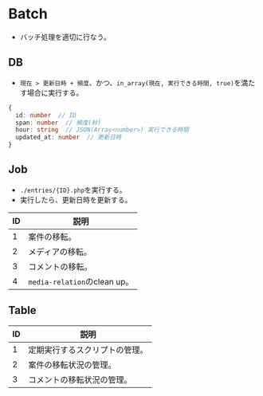# Batch
- バッチ処理を適切に行なう。

## DB
- `現在 > 更新日時 + 頻度`、かつ、`in_array(現在, 実行できる時間, true)`を満たす場合に実行する。

```typescript
{
  id: number  // ID
  span: number  // 頻度(秒)
  hour: string  // JSON(Array<number>) 実行できる時間
  updated_at: number  // 更新日時
}
```

## Job
- `./entries/{ID}.php`を実行する。
- 実行したら、更新日時を更新する。

| ID | 説明 |
| -- | -- |
| 1 | 案件の移転。 | 
| 2 | メディアの移転。 | 
| 3 | コメントの移転。 | 
| 4 | `media-relation`のclean up。 | 

## Table
| ID | 説明 |
| -- | -- |
| 1 | 定期実行するスクリプトの管理。 | 
| 2 | 案件の移転状況の管理。 | 
| 3 | コメントの移転状況の管理。 | 
